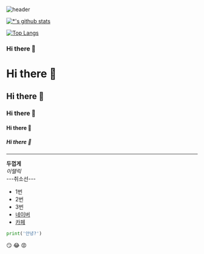 ![header](https://capsule-render.vercel.app/api?type=wave&color=auto&height=300&section=header&text=깃허브%20특강&fontSize=90&animation=scaleIn)

[![*'s github stats](https://github-readme-stats.vercel.app/api?username=seongwan1120)](https://github.com/seongwan1120)

[![Top Langs](https://github-readme-stats.vercel.app/api/top-langs/?username=seongwan1120)](https://github.com/seongwan1120/github-readme-stats)

### Hi there 👋

<!--
**seongwan1120/seongwan1120** is a ✨ _special_ ✨ repository because its `README.md` (this file) appears on your GitHub profile.

Here are some ideas to get you started:

- 🔭 I’m currently working on ...
- 🌱 I’m currently learning ...
- 👯 I’m looking to collaborate on ...
- 🤔 I’m looking for help with ...
- 💬 Ask me about ...
- 📫 How to reach me: ...
- 😄 Pronouns: ...
- ⚡ Fun fact: ...
-->

# Hi there 👋
## Hi there 👋
### Hi there 👋
#### Hi there 👋
##### Hi there 👋
---
**두껍게** <br>
*이탤릭* <br>
---취소선--- <br>
- 1번
- 2번
- 3번
- [네이버](http://naver.com)
- [카페](https://cafe.naver.com/githubStudy)

```python
print('안녕?')
```
:smirk:
:joy:
:rage:


